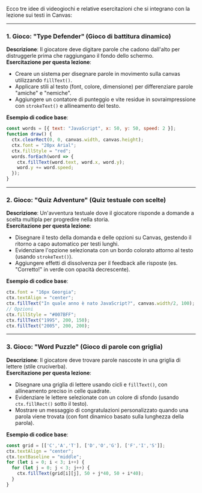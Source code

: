 Ecco tre idee di videogiochi e relative esercitazioni che si integrano con la lezione sui testi in Canvas:

---

### **1. Gioco: "Type Defender" (Gioco di battitura dinamico)**
**Descrizione**: Il giocatore deve digitare parole che cadono dall'alto per distruggerle prima che raggiungano il fondo dello schermo.  
**Esercitazione per questa lezione**:  
- Creare un sistema per disegnare parole in movimento sulla canvas utilizzando `fillText()`.  
- Applicare stili al testo (font, colore, dimensione) per differenziare parole "amiche" e "nemiche".  
- Aggiungere un contatore di punteggio e vite residue in sovraimpressione con `strokeText()` e allineamento del testo.  

**Esempio di codice base**:  
```javascript
const words = [{ text: "JavaScript", x: 50, y: 50, speed: 2 }];
function draw() {
  ctx.clearRect(0, 0, canvas.width, canvas.height);
  ctx.font = "20px Arial";
  ctx.fillStyle = "red";
  words.forEach(word => {
    ctx.fillText(word.text, word.x, word.y);
    word.y += word.speed;
  });
}
```

---

### **2. Gioco: "Quiz Adventure" (Quiz testuale con scelte)**
**Descrizione**: Un'avventura testuale dove il giocatore risponde a domande a scelta multipla per progredire nella storia.  
**Esercitazione per questa lezione**:  
- Disegnare il testo della domanda e delle opzioni su Canvas, gestendo il ritorno a capo automatico per testi lunghi.  
- Evidenziare l'opzione selezionata con un bordo colorato attorno al testo (usando `strokeText()`).  
- Aggiungere effetti di dissolvenza per il feedback alle risposte (es. "Corretto!" in verde con opacità decrescente).  

**Esempio di codice base**:  
```javascript
ctx.font = "16px Georgia";
ctx.textAlign = "center";
ctx.fillText("In quale anno è nato JavaScript?", canvas.width/2, 100);
// Opzioni
ctx.fillStyle = "#007BFF";
ctx.fillText("1995", 200, 150);
ctx.fillText("2005", 200, 200);
```

---

### **3. Gioco: "Word Puzzle" (Gioco di parole con griglia)**
**Descrizione**: Il giocatore deve trovare parole nascoste in una griglia di lettere (stile cruciverba).  
**Esercitazione per questa lezione**:  
- Disegnare una griglia di lettere usando cicli e `fillText()`, con allineamento preciso in celle quadrate.  
- Evidenziare le lettere selezionate con un colore di sfondo (usando `ctx.fillRect()` sotto il testo).  
- Mostrare un messaggio di congratulazioni personalizzato quando una parola viene trovata (con font dinamico basato sulla lunghezza della parola).  

**Esempio di codice base**:  
```javascript
const grid = [['C','A','T'], ['D','O','G'], ['F','I','S']];
ctx.textAlign = "center";
ctx.textBaseline = "middle";
for (let i = 0; i < 3; i++) {
  for (let j = 0; j < 3; j++) {
    ctx.fillText(grid[i][j], 50 + j*40, 50 + i*40);
  }
}
```
